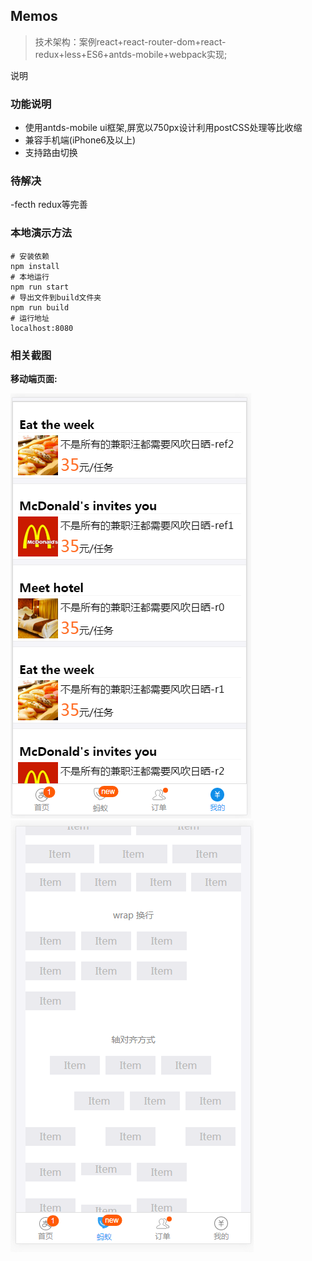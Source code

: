 ## Memos

> 技术架构：案例react+react-router-dom+react-redux+less+ES6+antds-mobile+webpack实现;

说明
### 功能说明

- 使用antds-mobile ui框架,屏宽以750px设计利用postCSS处理等比收缩
- 兼容手机端(iPhone6及以上)
- 支持路由切换


### 待解决

-fecth redux等完善

### 本地演示方法

```text
# 安装依赖
npm install
# 本地运行
npm run start
# 导出文件到build文件夹
npm run build
# 运行地址
localhost:8080
```

### 相关截图


**移动端页面:**

![移动端端页面](https://raw.githubusercontent.com/linwenze/image/master/react/react1.png)![移动端端页面](https://raw.githubusercontent.com/linwenze/image/master/react/react2.png)
